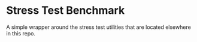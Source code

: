 # Stress Test Benchmark

A simple wrapper around the stress test utilities that are located elsewhere in this repo.